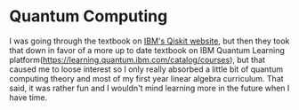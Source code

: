 # Quantum Computing
I was going through the textbook on [IBM's Qiskit website](https://qiskit.org/), but then they took that down in favor of a more up to date textbook on IBM Quantum Learning platform(https://learning.quantum.ibm.com/catalog/courses), but that caused me to loose interest so I only really absorbed a little bit of quantum computing theory and most of my first year linear algebra curriculum. That said, it was rather fun and I wouldn't mind learning more in the future when I have time.
